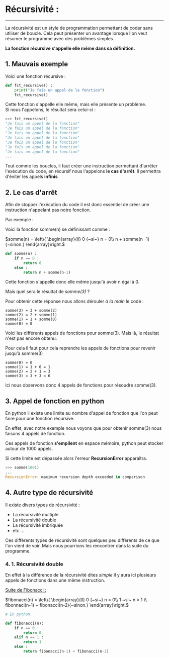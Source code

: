 # Récursivité :

------

La récursivité est un style de programmation permettant de coder sans utiliser de boucle. Cela peut présenter un avantage lorsque l'on veut résumer le programme avec des problèmes simples.

**La fonction récursive s'appelle elle même dans sa définition.**

## 1. Mauvais exemple

Voici une fonction récursive :

```python
def fct_recursive() :
    print("Je fais un appel de la fonction")
    fct_recursive()
```

Cette fonction s'appelle elle même, mais elle présente un problème.<br> Si nous l'appelons, le résultat sera celui-ci : 

```python
>>> fct_recursive()
"Je fais un appel de la fonction"
"Je fais un appel de la fonction"
"Je fais un appel de la fonction"
"Je fais un appel de la fonction"
"Je fais un appel de la fonction"
"Je fais un appel de la fonction"
"Je fais un appel de la fonction"
...
```

Tout comme les boucles, il faut créer une instruction permettant d'arrêter l'exécution du code, en récursif nous l'appelons **le cas d'arrêt**. Il permettra d'éviter les appels **infinis**

## 2. Le cas d'arrêt 

Afin de stopper l'exécution du code il est donc essentiel de créer une instruction n'appelant pas notre fonction.

Par exemple : 

Voici la fonction somme(n) se définissant comme :

$`somme(n) = \left\{ \begin{array}{ll}     0 {~si~} n = 0\\     n + somme(n -1){~sinon.} \end{array}\right.`$

```python
def somme(n) :
    if n == 0 :
        return 0
    else :
        return n + somme(n-1)
```

Cette fonction s'appelle donc elle même jusqu'à avoir n égal à 0. 

Mais quel sera le résultat de *somme(3)* ? 

Pour obtenir cette réponse nous allons dérouler *à la main* le code : 

```
somme(3) = 3 + somme(2)
somme(2) = 2 + somme(1)
somme(1) = 1 + somme(0)
somme(0) = 0
```

Voici les différents appels de fonctions pour somme(3). Mais là, le résultat n'est pas encore obtenu.

Pour cela il faut pour cela reprendre les appels de fonctions pour revenir jusqu'à somme(3)

```
somme(0) = 0
somme(1) = 1 + 0 = 1 
somme(2) = 2 + 1 = 3
somme(3) = 3 + 3 = 6
```

Ici nous observons donc 4 appels de fonctions pour résoudre somme(3).

## 3. Appel de fonction en python 

En python il existe une limite au nombre d'appel de fonction que l'on peut faire pour une fonction récursive.

En effet, avec notre exemple nous voyons que pour obtenir somme(3) nous faisons 4 appels de fonction.

Ces appels de fonction **s'empilent** en espace mémoire, python peut stocker autour de 1000 appels.

Si cette limite est dépassée alors l'erreur **RecursionError** apparaîtra.

```python
>>> somme(1001)
...
RecursionError: maximum recursion depth exceeded in comparison
```

 ## 4. Autre type de récursivité  

Il existe divers types de récursivité : 

- La récursivité multiple
- La récursivité double
- La récursivité imbriquée
- etc ...

Ces différents types de récursivité sont quelques peu différents de ce que l'on vient de voir. Mais nous pourrions les rencontrer dans la suite du programme. 

### 4. 1. Récursivité double 

En effet à la différence de la récursivité dites *simple* il y aura ici plusieurs appels de fonctions dans une même instruction. 

<u>Suite de Fibonacci :</u>

$`fibonacci(n) = \left\{ \begin{array}{ll}     0 {~si~} n = 0\\ 1 ~si~ n = 1 \\    fibonnaci(n-1) + fibonacci(n-2){~sinon.} \end{array}\right.`$

```python
# En python

def fibonacci(n):
	if n == 0 : 
        return 0
    elif n == 1 :
        return 1
    else : 
        return fibonacci(n-1) + fibonacci(n-2)
```
